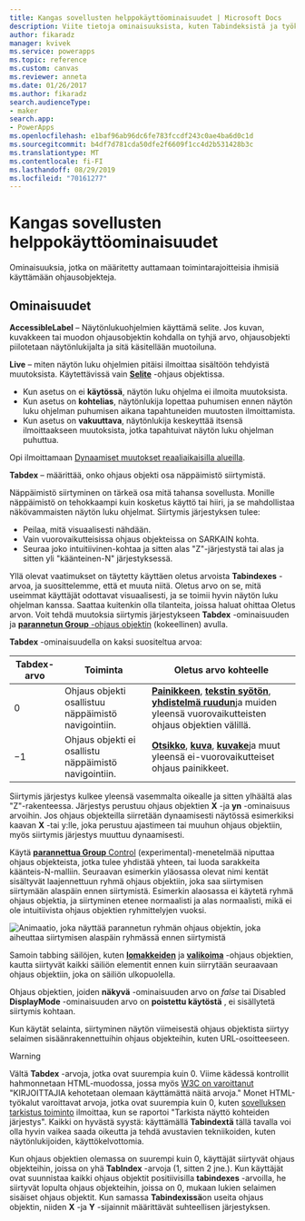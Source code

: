 ```yaml
---
title: Kangas sovellusten helppokäyttöominaisuudet | Microsoft Docs
description: Viite tietoja ominaisuuksista, kuten Tabindeksistä ja työkalu vihjeestä
author: fikaradz
manager: kvivek
ms.service: powerapps
ms.topic: reference
ms.custom: canvas
ms.reviewer: anneta
ms.date: 01/26/2017
ms.author: fikaradz
search.audienceType:
- maker
search.app:
- PowerApps
ms.openlocfilehash: e1baf96ab96dc6fe783fccdf243c0ae4ba6d0c1d
ms.sourcegitcommit: b4df7d781cda50dfe2f6609f1cc4d2b531428b3c
ms.translationtype: MT
ms.contentlocale: fi-FI
ms.lasthandoff: 08/29/2019
ms.locfileid: "70161277"
---
```

# <a name="accessibility-properties-for-canvas-apps"></a>Kangas sovellusten helppokäyttöominaisuudet

Ominaisuuksia, jotka on määritetty auttamaan toimintarajoitteisia ihmisiä käyttämään ohjausobjekteja.

## <a name="properties"></a>Ominaisuudet

**AccessibleLabel** – Näytönlukuohjelmien käyttämä selite. Jos kuvan, kuvakkeen tai muodon ohjausobjektin kohdalla on tyhjä arvo, ohjausobjekti piilotetaan näytönlukijalta ja sitä käsitellään muotoiluna.

**Live** – miten näytön luku ohjelmien pitäisi ilmoittaa sisältöön tehdyistä muutoksista. Käytettävissä vain **[Selite](control-text-box.md)** -ohjaus objektissa.

* Kun asetus on ei **käytössä**, näytön luku ohjelma ei ilmoita muutoksista.
* Kun asetus on **kohtelias**, näytönlukija lopettaa puhumisen ennen näytön luku ohjelman puhumisen aikana tapahtuneiden muutosten ilmoittamista.
* Kun asetus on **vakuuttava**, näytönlukija keskeyttää itsensä ilmoittaakseen muutoksista, jotka tapahtuivat näytön luku ohjelman puhuttua.

Opi ilmoittamaan [Dynaamiset muutokset reaaliaikaisilla alueilla](../accessible-apps-live-regions.md).

**Tabdex** – määrittää, onko ohjaus objekti osa näppäimistö siirtymistä.

Näppäimistö siirtyminen on tärkeä osa mitä tahansa sovellusta.  Monille näppäimistö on tehokkaampi kuin kosketus käyttö tai hiiri, ja se mahdollistaa näkövammaisten näytön luku ohjelmat.  Siirtymis järjestyksen tulee:
- Peilaa, mitä visuaalisesti nähdään.
- Vain vuorovaikutteisissa ohjaus objekteissa on SARKAIN kohta.
- Seuraa joko intuitiivinen-kohtaa ja sitten alas "Z"-järjestystä tai alas ja sitten yli "käänteinen-N" järjestyksessä.

Yllä olevat vaatimukset on täytetty käyttäen oletus arvoista **Tabindexes** -arvoa, ja suosittelemme, että et muuta niitä.  Oletus arvo on se, mitä useimmat käyttäjät odottavat visuaalisesti, ja se toimii hyvin näytön luku ohjelman kanssa.  Saattaa kuitenkin olla tilanteita, joissa haluat ohittaa Oletus arvon.  Voit tehdä muutoksia siirtymis järjestykseen **Tabdex** -ominaisuuden ja [ **parannetun Group** -ohjaus objektin](https://powerapps.microsoft.com/en-us/blog/enhanced-group-experimental-control-with-layout-control-and-nesting/) (kokeellinen) avulla.  

**Tabdex** -ominaisuudella on kaksi suositeltua arvoa:

| Tabdex-arvo | Toiminta | Oletus arvo kohteelle |
|----------------|----------|-------------|
| 0 | Ohjaus objekti osallistuu näppäimistö navigointiin. | [**Painikkeen**](control-button.md), [**tekstin syötön**](control-text-input.md), [**yhdistelmä ruudun**](control-combo-box.md)ja muiden yleensä vuorovaikutteisten ohjaus objektien välillä. |
| &minus;1 | Ohjaus objekti ei osallistu näppäimistö navigointiin. | [**Otsikko**](control-text-box.md), [**kuva**](control-image.md), [**kuvake**](control-shapes-icons.md)ja muut yleensä ei-vuorovaikutteiset ohjaus painikkeet. |

Siirtymis järjestys kulkee yleensä vasemmalta oikealle ja sitten ylhäältä alas "Z"-rakenteessa. Järjestys perustuu ohjaus objektien **X** -ja **yn** -ominaisuus arvoihin. Jos ohjaus objekteilla siirretään dynaamisesti näytössä esimerkiksi kaavan **X** -tai y:lle, joka perustuu ajastimeen tai muuhun ohjaus objektiin, myös siirtymis järjestys muuttuu dynaamisesti.

Käytä [ **parannettua Group** Control](https://powerapps.microsoft.com/en-us/blog/enhanced-group-experimental-control-with-layout-control-and-nesting/) (experimental)-menetelmää niputtaa ohjaus objekteista, jotka tulee yhdistää yhteen, tai luoda sarakkeita käänteis-N-malliin.  Seuraavan esimerkin yläosassa olevat nimi kentät sisältyvät laajennettuun ryhmä ohjaus objektiin, joka saa siirtymisen siirtymään alaspäin ennen siirtymistä.  Esimerkin alaosassa ei käytetä ryhmä ohjaus objektia, ja siirtyminen etenee normaalisti ja alas normaalisti, mikä ei ole intuitiivista ohjaus objektien ryhmittelyjen vuoksi. 

![Animaatio, joka näyttää parannetun ryhmän ohjaus objektin, joka aiheuttaa siirtymisen alaspäin ryhmässä ennen siirtymistä](media/properties-accessibility/enhanced-group.gif)

Samoin tabbing säilöjen, kuten [**lomakkeiden**](control-form-detail.md) ja [**valikoima**](control-gallery.md) -ohjaus objektien, kautta siirtyvät kaikki säiliön elementit ennen kuin siirrytään seuraavaan ohjaus objektiin, joka on säiliön ulkopuolella.  

Ohjaus objektien, joiden **näkyvä** -ominaisuuden arvo on *false* tai Disabled **DisplayMode** -ominaisuuden arvo on **poistettu käytöstä** , ei sisällytetä siirtymis kohtaan.  

Kun käytät selainta, siirtyminen näytön viimeisestä ohjaus objektista siirtyy selaimen sisäänrakennettuihin ohjaus objekteihin, kuten URL-osoitteeseen.  

> [!WARNING]
> Vältä **Tabdex** -arvoja, jotka ovat suurempia kuin 0. Viime kädessä kontrollit hahmonnetaan HTML-muodossa, jossa myös [W3C on varoittanut](https://www.w3.org/TR/wai-aria-practices/#kbd_general_between) "KIRJOITTAJIA kehotetaan olemaan käyttämättä näitä arvoja." Monet HTML-työkalut varoittavat arvoja, jotka ovat suurempia kuin 0, kuten [sovelluksen tarkistus toiminto](../accessibility-checker.md) ilmoittaa, kun se raportoi "Tarkista näyttö kohteiden järjestys".  Kaikki on hyvästä syystä: käyttämällä **Tabindextä** tällä tavalla voi olla hyvin vaikea saada oikeutta ja tehdä avustavien tekniikoiden, kuten näytönlukijoiden, käyttökelvottomia.
> 
> Kun ohjaus objektien olemassa on suurempi kuin 0, käyttäjät siirtyvät ohjaus objekteihin, joissa on yhä **TabIndex** -arvoja (1, sitten 2 jne.). Kun käyttäjät ovat suunnistaa kaikki ohjaus objektit positiivisilla **tabindexes** -arvoilla, he siirtyvät lopulta ohjaus objekteihin, joissa on 0, mukaan lukien selaimen sisäiset ohjaus objektit. Kun samassa **Tabindexissä**on useita ohjaus objektin, niiden **X** -ja **Y** -sijainnit määrittävät suhteellisen järjestyksen.





